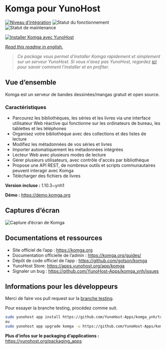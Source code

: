 <!--
N.B.: This README was automatically generated by https://github.com/YunoHost/apps/tree/master/tools/readme_generator
It shall NOT be edited by hand.
-->

# Komga pour YunoHost

[![Niveau d’intégration](https://dash.yunohost.org/integration/komga.svg)](https://dash.yunohost.org/appci/app/komga) ![Statut du fonctionnement](https://ci-apps.yunohost.org/ci/badges/komga.status.svg) ![Statut de maintenance](https://ci-apps.yunohost.org/ci/badges/komga.maintain.svg)

[![Installer Komga avec YunoHost](https://install-app.yunohost.org/install-with-yunohost.svg)](https://install-app.yunohost.org/?app=komga)

*[Read this readme in english.](./README.md)*

> *Ce package vous permet d’installer Komga rapidement et simplement sur un serveur YunoHost.
Si vous n’avez pas YunoHost, regardez [ici](https://yunohost.org/#/install) pour savoir comment l’installer et en profiter.*

## Vue d’ensemble

Komga est un serveur de bandes dessinées/mangas gratuit et open source.

### Caractéristiques

- Parcourez les bibliothèques, les séries et les livres via une interface utilisateur Web réactive qui fonctionne sur les ordinateurs de bureau, les tablettes et les téléphones
- Organisez votre bibliothèque avec des collections et des listes de lecture
- Modifiez les métadonnées de vos séries et livres
- Importer automatiquement les métadonnées intégrées
- Lecteur Web avec plusieurs modes de lecture
- Gérer plusieurs utilisateurs, avec contrôle d'accès par bibliothèque
- Propose une API REST, de nombreux outils et scripts communautaires peuvent interagir avec Komga
- Télécharger des fichiers de livres


**Version incluse :** 1.10.3~ynh1

**Démo :** https://demo.komga.org

## Captures d’écran

![Capture d’écran de Komga](./doc/screenshots/home.png)

## Documentations et ressources

* Site officiel de l’app : <https://komga.org>
* Documentation officielle de l’admin : <https://komga.org/guides/>
* Dépôt de code officiel de l’app : <https://github.com/gotson/komga>
* YunoHost Store: <https://apps.yunohost.org/app/komga>
* Signaler un bug : <https://github.com/YunoHost-Apps/komga_ynh/issues>

## Informations pour les développeurs

Merci de faire vos pull request sur la [branche testing](https://github.com/YunoHost-Apps/komga_ynh/tree/testing).

Pour essayer la branche testing, procédez comme suit.

``` bash
sudo yunohost app install https://github.com/YunoHost-Apps/komga_ynh/tree/testing --debug
ou
sudo yunohost app upgrade komga -u https://github.com/YunoHost-Apps/komga_ynh/tree/testing --debug
```

**Plus d’infos sur le packaging d’applications :** <https://yunohost.org/packaging_apps>